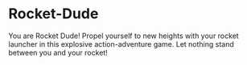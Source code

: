 # Rocket-Dude
You are Rocket Dude! Propel yourself to new heights with your rocket launcher in this explosive action-adventure game. Let nothing stand between you and your rocket!
